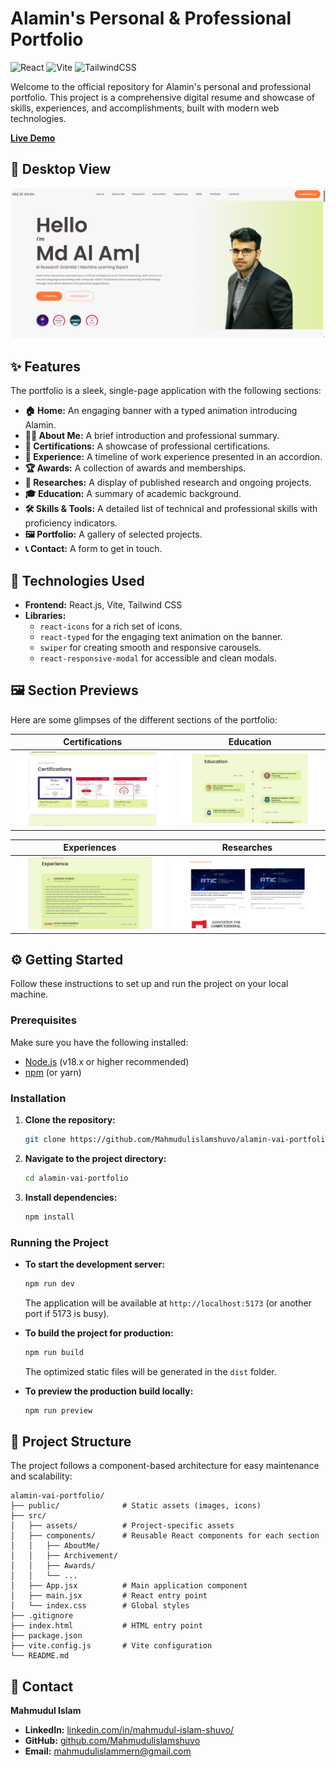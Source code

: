 # Alamin's Personal & Professional Portfolio

![React](https://img.shields.io/badge/react-%2320232a.svg?style=for-the-badge&logo=react&logoColor=%2361DAFB)
![Vite](https://img.shields.io/badge/vite-%23646CFF.svg?style=for-the-badge&logo=vite&logoColor=white)
![TailwindCSS](https://img.shields.io/badge/tailwindcss-%2338B2AC.svg?style=for-the-badge&logo=tailwind-css&logoColor=white)

Welcome to the official repository for Alamin's personal and professional portfolio. This project is a comprehensive digital resume and showcase of skills, experiences, and accomplishments, built with modern web technologies.

<!-- 💡 **Comment for you:** Add your live demo link below! -->

**[Live Demo](https://mdalamin.it.com/)**

## 📸 Desktop View

![Desktop Banner](./public/DesktopBanner.png)

## ✨ Features

The portfolio is a sleek, single-page application with the following sections:

- **🏠 Home:** An engaging banner with a typed animation introducing Alamin.
- **👨‍💻 About Me:** A brief introduction and professional summary.
- **📜 Certifications:** A showcase of professional certifications.
- **🏢 Experience:** A timeline of work experience presented in an accordion.
- **🏆 Awards:** A collection of awards and memberships.
- **🔬 Researches:** A display of published research and ongoing projects.
- **🎓 Education:** A summary of academic background.
- **🛠️ Skills & Tools:** A detailed list of technical and professional skills with proficiency indicators.
- **🖼️ Portfolio:** A gallery of selected projects.
- **📞 Contact:** A form to get in touch.

## 🚀 Technologies Used

- **Frontend:** React.js, Vite, Tailwind CSS
- **Libraries:**
  - `react-icons` for a rich set of icons.
  - `react-typed` for the engaging text animation on the banner.
  - `swiper` for creating smooth and responsive carousels.
  - `react-responsive-modal` for accessible and clean modals.

## 🖼️ Section Previews

Here are some glimpses of the different sections of the portfolio:

| Certifications                                | Education                             |
| --------------------------------------------- | ------------------------------------- |
| ![Certifications](./public/Certification.png) | ![Education](./public/Educations.png) |

| Experiences                                       | Researches                             |
| ------------------------------------------------- | -------------------------------------- |
| ![Experiences](./public/ExperiencesAccordian.png) | ![Researches](./public/Researches.png) |

## ⚙️ Getting Started

Follow these instructions to set up and run the project on your local machine.

### Prerequisites

Make sure you have the following installed:

- [Node.js](https://nodejs.org/en/) (v18.x or higher recommended)
- [npm](https://www.npmjs.com/) (or yarn)

### Installation

1.  **Clone the repository:**

    ```sh
    git clone https://github.com/Mahmudulislamshuvo/alamin-vai-portfolio
    ```

    <!-- 💡 **Comment for you:** Remember to change `your-username/your-repository-name` to your actual repository URL! -->

2.  **Navigate to the project directory:**

    ```sh
    cd alamin-vai-portfolio
    ```

3.  **Install dependencies:**
    ```sh
    npm install
    ```

### Running the Project

- **To start the development server:**

  ```sh
  npm run dev
  ```

  The application will be available at `http://localhost:5173` (or another port if 5173 is busy).

- **To build the project for production:**

  ```sh
  npm run build
  ```

  The optimized static files will be generated in the `dist` folder.

- **To preview the production build locally:**
  ```sh
  npm run preview
  ```

## 📂 Project Structure

The project follows a component-based architecture for easy maintenance and scalability:

```
alamin-vai-portfolio/
├── public/              # Static assets (images, icons)
├── src/
│   ├── assets/          # Project-specific assets
│   ├── components/      # Reusable React components for each section
│   │   ├── AboutMe/
│   │   ├── Archivement/
│   │   ├── Awards/
│   │   └── ...
│   ├── App.jsx          # Main application component
│   ├── main.jsx         # React entry point
│   └── index.css        # Global styles
├── .gitignore
├── index.html           # HTML entry point
├── package.json
├── vite.config.js       # Vite configuration
└── README.md
```

## 🤝 Contact

<!-- 💡 **Comment for you:** Add Alamin's contact information here! -->

**Mahmudul Islam**

- **LinkedIn:** [linkedin.com/in/mahmudul-islam-shuvo/](https://www.linkedin.com/in/mahmudul-islam-shuvo/)
- **GitHub:** [github.com/Mahmudulislamshuvo](https://github.com/Mahmudulislamshuvo)
- **Email:** mahmudulislammern@gmail.com
